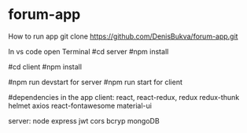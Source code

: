 # forum-app
 How to run app
 git clone https://github.com/DenisBukva/forum-app.git

In vs code open Terminal
#cd server
#npm install

#cd client
#npm install

#npm run devstart for server
#npm run start for client

#dependencies in the app
client:
react,
react-redux,
redux
redux-thunk
helmet
axios
react-fontawesome
material-ui


server:
node 
express
jwt
cors
bcryp
mongoDB